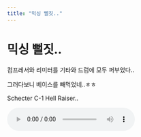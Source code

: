 ```yaml
---
title: "믹싱 뻘짓.."
---
```

# 믹싱 뻘짓..

컴프레서와 리미터를 기타와 드럼에 모두 퍼부었다..

그러다보니 베이스를 빼먹었네..ㅎㅎ

Schecter C-1 Hell Raiser..

<audio src="/assets/images/b3786ca237f15063d4a07bd58da0caed.mp3" controls preload></audio>



